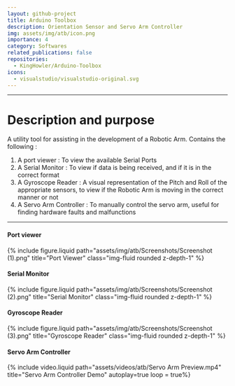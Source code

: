 ```yaml
---
layout: github-project
title: Arduino Toolbox
description: Orientation Sensor and Servo Arm Controller
img: assets/img/atb/icon.png
importance: 4
category: Softwares
related_publications: false
repositories:
  - KingHowler/Arduino-Toolbox
icons:
  - visualstudio/visualstudio-original.svg
---
```


---

# Description and purpose

A utility tool for assisting in the development of a Robotic Arm.
Contains the following :

1. A port viewer : To view the available Serial Ports
2. A Serial Monitor : To view if data is being received, and if it is in the correct format
3. A Gyroscope Reader :  A visual representation of the Pitch and Roll of the appropriate sensors, to view if the Robotic Arm is moving in the correct manner or not
4. A Servo Arm Controller : To manually control the servo arm, useful for finding hardware faults and malfunctions

---

#### Port viewer

{% include figure.liquid path="assets/img/atb/Screenshots/Screenshot (1).png" title="Port Viewer" class="img-fluid rounded z-depth-1" %}

#### Serial Monitor

{% include figure.liquid path="assets/img/atb/Screenshots/Screenshot (2).png" title="Serial Monitor" class="img-fluid rounded z-depth-1" %}

#### Gyroscope Reader

{% include figure.liquid path="assets/img/atb/Screenshots/Screenshot (3).png" title="Gyroscope Reader" class="img-fluid rounded z-depth-1" %}

#### Servo Arm Controller

{% include video.liquid path="assets/videos/atb/Servo Arm Preview.mp4" title="Servo Arm Controller Demo" autoplay=true loop = true%}